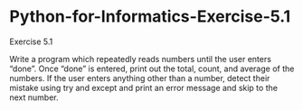 # Python-for-Informatics-Exercise-5.1

Exercise 5.1

Write a program which repeatedly reads numbers until the user enters “done”. Once “done” is entered, print out the total, count, and average of
the numbers. If the user enters anything other than a number, detect their mistake using try and except and print an error message and skip to the next number.
